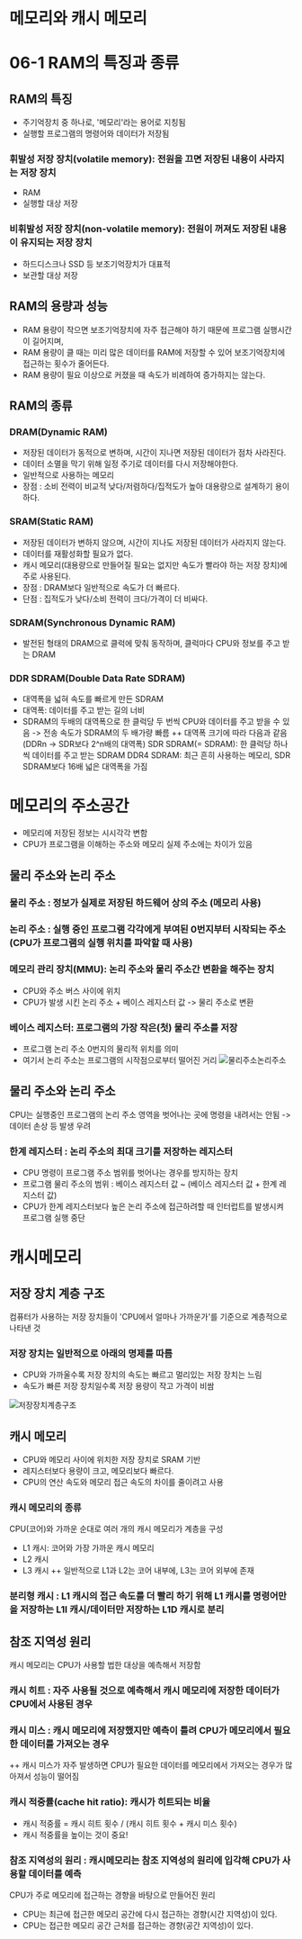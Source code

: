 # 메모리와 캐시 메모리

# 06-1 RAM의 특징과 종류

## RAM의 특징
  - 주기억장치 중 하나로, '메모리'라는 용어로 지칭됨
  - 실행할 프로그램의 명령어와 데이터가 저장됨
### 휘발성 저장 장치(volatile memory): 전원을 끄면 저장된 내용이 사라지는 저장 장치
  - RAM
  - 실행할 대상 저장
### 비휘발성 저장 장치(non-volatile memory): 전원이 꺼져도 저장된 내용이 유지되는 저장 장치
  - 하드디스크나 SSD 등 보조기억장치가 대표적
  - 보관할 대상 저장
  
## RAM의 용량과 성능
  - RAM 용량이 작으면 보조기억장치에 자주 접근해야 하기 때문에 프로그램 실행시간이 길어지며,
  - RAM 용량이 클 때는 미리 많은 데이터를 RAM에 저장할 수 있어 보조기억장치에 접근하는 횟수가 줄어든다.
  - RAM 용량이 필요 이상으로 커졌을 때 속도가 비례하여 증가하지는 않는다.

## RAM의 종류
### DRAM(Dynamic RAM)
  - 저장된 데이터가 동적으로 변하며, 시간이 지나면 저장된 데이터가 점차 사라진다.
  - 데이터 소멸을 막기 위해 일정 주기로 데이터를 다시 저장해야한다.
  - 일반적으로 사용하는 메모리
  - 장점 : 소비 전력이 비교적 낮다/저렴하다/집적도가 높아 대용량으로 설계하기 용이하다.
### SRAM(Static RAM)
  - 저장된 데이터가 변하지 않으며, 시간이 지나도 저장된 데이터가 사라지지 않는다.
  - 데이터를 재활성화할 필요가 없다.
  - 캐시 메모리(대용량으로 만들어질 필요는 없지만 속도가 빨라야 하는 저장 장치)에 주로 사용된다.
  - 장점 : DRAM보다 일반적으로 속도가 더 빠르다.
  - 단점 : 집적도가 낮다/소비 전력이 크다/가격이 더 비싸다.
### SDRAM(Synchronous Dynamic RAM)
  - 발전된 형태의 DRAM으로 클럭에 맞춰 동작하며, 클럭마다 CPU와 정보를 주고 받는 DRAM
### DDR SDRAM(Double Data Rate SDRAM)
  - 대역폭을 넓혀 속도를 빠르게 만든 SDRAM
  - 대역폭: 데이터를 주고 받는 길의 너비
  - SDRAM의 두배의 대역폭으로 한 클럭당 두 번씩 CPU와 데이터를 주고 받을 수 있음 -> 전송 속도가 SDRAM의 두 배가량 빠름
++ 대역폭 크기에 따라 다음과 같음 (DDRn -> SDR보다 2^n배의 대역폭)
SDR SDRAM(= SDRAM): 한 클럭당 하나씩 데이터를 주고 받는 SDRAM
DDR4 SDRAM: 최근 흔히 사용하는 메모리, SDR SDRAM보다 16배 넓은 대역폭을 가짐



# 메모리의 주소공간
  - 메모리에 저장된 정보는 시시각각 변함
  - CPU가 프로그램을 이해하는 주소와 메모리 실제 주소에는 차이가 있음
## 물리 주소와 논리 주소
### 물리 주소 : 정보가 실제로 저장된 하드웨어 상의 주소 (메모리 사용)
### 논리 주소 : 실행 중인 프로그램 각각에게 부여된 0번지부터 시작되는 주소 (CPU가 프로그램의 실행 위치를 파악할 때 사용)
### 메모리 관리 장치(MMU): 논리 주소와 물리 주소간 변환을 해주는 장치
  - CPU와 주소 버스 사이에 위치
  - CPU가 발생 시킨 논리 주소 + 베이스 레지스터 값 -> 물리 주소로 변환
### 베이스 레지스터: 프로그램의 가장 작은(첫) 물리 주소를 저장
  - 프로그램 논리 주소 0번지의 물리적 위치를 의미
  - 여기서 논리 주소는 프로그램의 시작점으로부터 떨어진 거리
![물리주소논리주소](https://github.com/boostcamp-5th-NLP05/cs-study/assets/96599427/619f33dd-249a-4201-a711-0c7bab37591f)

## 물리 주소와 논리 주소
CPU는 실행중인 프로그램의 논리 주소 영역을 벗어나는 곳에 명령을 내려서는 안됨 -> 데이터 손상 등 발생 우려
### 한계 레지스터 : 논리 주소의 최대 크기를 저장하는 레지스터
  - CPU 명령이 프로그램 주소 범위를 벗어나는 경우를 방지하는 장치
  - 프로그램 물리 주소의 범위 : 베이스 레지스터 값 ~ (베이스 레지스터 값 + 한계 레지스터 값)
  - CPU가 한계 레지스터보다 높은 논리 주소에 접근하려할 때 인터럽트를 발생시켜 프로그램 실행 중단

 
# 캐시메모리
## 저장 장치 계층 구조
컴퓨터가 사용하는 저장 장치들이 'CPU에서 얼마나 가까운가'를 기준으로 계층적으로 나타낸 것
### 저장 장치는 일반적으로 아래의 명제를 따름
- CPU와 가까울수록 저장 장치의 속도는 빠르고 멀리있는 저장 장치는 느림
- 속도가 빠른 저장 장치일수록 저장 용량이 작고 가격이 비쌈

![저장장치계층구조](https://github.com/boostcamp-5th-NLP05/cs-study/assets/96599427/26192d1d-8ea7-4a8b-b3d1-a28ffd97d63b)

## 캐시 메모리
  - CPU와 메모리 사이에 위치한 저장 장치로 SRAM 기반
  - 레지스터보다 용량이 크고, 메모리보다 빠르다.
  - CPU의 연산 속도와 메모리 접근 속도의 차이를 줄이려고 사용
### 캐시 메모리의 종류
CPU(코어)와 가까운 순대로 여러 개의 캐시 메모리가 계층을 구성
  - L1 캐시: 코어와 가장 가까운 캐시 메모리
  - L2 캐시
  - L3 캐시
++ 일반적으로 L1과 L2는 코어 내부에, L3는 코어 외부에 존재
### 분리형 캐시 : L1 캐시의 접근 속도를 더 빨리 하기 위해 L1 캐시를 명령어만을 저장하는 L1I 캐시/데이터만 저장하는 L1D 캐시로 분리

## 참조 지역성 원리
캐시 메모리는 CPU가 사용할 법한 대상을 예측해서 저장함
### 캐시 히트 : 자주 사용될 것으로 예측해서 캐시 메모리에 저장한 데이터가 CPU에서 사용된 경우
### 캐시 미스 : 캐시 메모리에 저장했지만 예측이 틀려 CPU가 메모리에서 필요한 데이터를 가져오는 경우
++ 캐시 미스가 자주 발생하면 CPU가 필요한 데이터를 메모리에서 가져오는 경우가 많아져서 성능이 떨어짐
### 캐시 적중률(cache hit ratio): 캐시가 히트되는 비율
  - 캐시 적중률 = 캐시 히트 횟수 / (캐시 히트 횟수 + 캐시 미스 횟수)
  - 캐시 적중률을 높이는 것이 중요!
### 참조 지역성의 원리 : 캐시메모리는 참조 지역성의 원리에 입각해 CPU가 사용할 데이터를 예측
CPU가 주로 메모리에 접근하는 경향을 바탕으로 만들어진 원리
  - CPU는 최근에 접근한 메모리 공간에 다시 접근하는 경향(시간 지역성)이 있다.
  - CPU는 접근한 메모리 공간 근처를 접근하는 경향(공간 지역성)이 있다.
